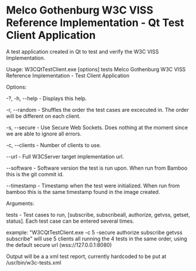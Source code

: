 # Melco Gothenburg W3C VISS Reference Implementation - Qt Test Client Application
A test application created in Qt to test and verify the W3C VISS Implementation.

Usage: W3CQtTestClient.exe [options] tests
Melco Gothenburg W3C VISS Reference Implementation - Test Client Application

Options:


-?, -h, --help - Displays this help.

-r, --random - Shuffles the order the test cases are excecuted in. The order will be different on each client.

-s, --secure - Use Secure Web Sockets. Does nothing at the moment since we are able to ignore all errors.

-c, --clients <nr of clients> - Number of clients to use.

--url <url> - Full W3CServer target implementation url.

--software <version> - Software version the test is run upon. When run from Bamboo this is the git commit id.

--timestamp <timestamp> - Timestamp when the test were initialized. When run from bamboo this is the same timestamp found in the image created.


Arguments:

tests - Test cases to run, [subscribe, subscribeall, authorize, getvss, getset, status]. Each test case can be entered several times.



example: "W3CQtTestClient.exe -c 5 -secure authorize subscribe getvss subscribe" will use 5 clients all running the 4 tests in the same order, using the default secure url (wss://127.0.0.1:8080) 



Output will be a a xml test report, currently hardcoded to be put at /usr/bin/w3c-tests.xml